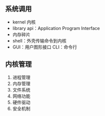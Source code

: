 ## 系统调用

+ kernel 内核
+ library api：Application Program Interface
+ 内存碎片
+ shell：外壳传输命令到内核
+ GUI：用户图形接口 CLI：命令行

## 内核管理

1. 进程管理
2. 内存管理
3. 文件系统
4. 网络功能
5. 硬件驱动
6. 安全机制

